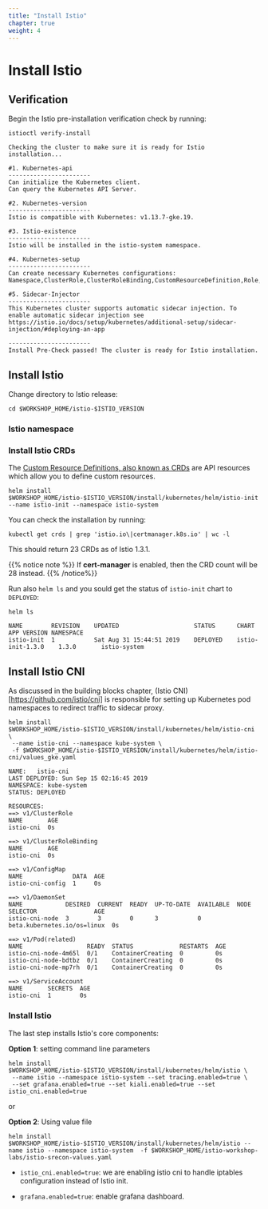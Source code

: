```yaml
---
title: "Install Istio"
chapter: true
weight: 4
---
```

# Install Istio

## Verification

Begin the Istio pre-installation verification check by running:

```
istioctl verify-install
```

```
Checking the cluster to make sure it is ready for Istio installation...

#1. Kubernetes-api
-----------------------
Can initialize the Kubernetes client.
Can query the Kubernetes API Server.

#2. Kubernetes-version
-----------------------
Istio is compatible with Kubernetes: v1.13.7-gke.19.

#3. Istio-existence
-----------------------
Istio will be installed in the istio-system namespace.

#4. Kubernetes-setup
-----------------------
Can create necessary Kubernetes configurations: Namespace,ClusterRole,ClusterRoleBinding,CustomResourceDefinition,Role,ServiceAccount,Service,Deployments,ConfigMap.

#5. Sidecar-Injector
-----------------------
This Kubernetes cluster supports automatic sidecar injection. To enable automatic sidecar injection see https://istio.io/docs/setup/kubernetes/additional-setup/sidecar-injection/#deploying-an-app

-----------------------
Install Pre-Check passed! The cluster is ready for Istio installation.
```

## Install Istio

Change directory to Istio release:
```
cd $WORKSHOP_HOME/istio-$ISTIO_VERSION
```
<!-- ### Define service account for Tiller

As we will install Istio using helm, first create a service account for Tiller:
```
//kubectl apply -f install/kubernetes/helm/helm-service-account.yaml
``` -->


### Istio namespace

<!-- Create a namespace for the istio-system components:

```
kubectl create namespace istio-system
``` -->

### Install Istio CRDs
The [Custom Resource Definitions, also known as CRDs](https://kubernetes.io/docs/concepts/extend-kubernetes/api-extension/custom-resources/#customresourcedefinitions) are API resources which allow you to define custom resources.
```
helm install $WORKSHOP_HOME/istio-$ISTIO_VERSION/install/kubernetes/helm/istio-init --name istio-init --namespace istio-system
```

You can check the installation by running:

```
kubectl get crds | grep 'istio.io\|certmanager.k8s.io' | wc -l
```
This should return  23 CRDs as of Istio 1.3.1.

{{% notice note %}}
If **cert-manager** is enabled, then the CRD count will be 28 instead.
{{% /notice%}}

Run also `helm ls` and you sould get the status of `istio-init` chart to `DEPLOYED`:

```
helm ls
```

```
NAME      	REVISION	UPDATED                 	STATUS  	CHART           	APP VERSION	NAMESPACE   
istio-init	1       	Sat Aug 31 15:44:51 2019	DEPLOYED	istio-init-1.3.0	1.3.0      	istio-system
```

## Install Istio CNI

As discussed in the building blocks chapter, (Istio CNI)[https://github.com/istio/cni] is responsible for setting up Kubernetes pod namespaces to redirect traffic to sidecar proxy.

```
helm install $WORKSHOP_HOME/istio-$ISTIO_VERSION/install/kubernetes/helm/istio-cni \
 --name istio-cni --namespace kube-system \
 -f $WORKSHOP_HOME/istio-$ISTIO_VERSION/install/kubernetes/helm/istio-cni/values_gke.yaml
```

```
NAME:   istio-cni
LAST DEPLOYED: Sun Sep 15 02:16:45 2019
NAMESPACE: kube-system
STATUS: DEPLOYED

RESOURCES:
==> v1/ClusterRole
NAME       AGE
istio-cni  0s

==> v1/ClusterRoleBinding
NAME       AGE
istio-cni  0s

==> v1/ConfigMap
NAME              DATA  AGE
istio-cni-config  1     0s

==> v1/DaemonSet
NAME            DESIRED  CURRENT  READY  UP-TO-DATE  AVAILABLE  NODE SELECTOR                AGE
istio-cni-node  3        3        0      3           0          beta.kubernetes.io/os=linux  0s

==> v1/Pod(related)
NAME                  READY  STATUS             RESTARTS  AGE
istio-cni-node-4m65l  0/1    ContainerCreating  0         0s
istio-cni-node-bdtbz  0/1    ContainerCreating  0         0s
istio-cni-node-mp7rh  0/1    ContainerCreating  0         0s

==> v1/ServiceAccount
NAME       SECRETS  AGE
istio-cni  1        0s
```

### Install Istio
The last step installs Istio's core components:

**Option 1**: setting command line parameters
```
helm install $WORKSHOP_HOME/istio-$ISTIO_VERSION/install/kubernetes/helm/istio \
 --name istio --namespace istio-system --set tracing.enabled=true \
 --set grafana.enabled=true --set kiali.enabled=true --set istio_cni.enabled=true
```

or

**Option 2**: Using value file
```
helm install $WORKSHOP_HOME/istio-$ISTIO_VERSION/install/kubernetes/helm/istio --name istio --namespace istio-system  -f $WORKSHOP_HOME/istio-workshop-labs/istio-srecon-values.yaml
```

- `istio_cni.enabled=true`: we are enabling istio cni to handle iptables configuration instead of Istio init.

- `grafana.enabled=true`: enable grafana dashboard.
